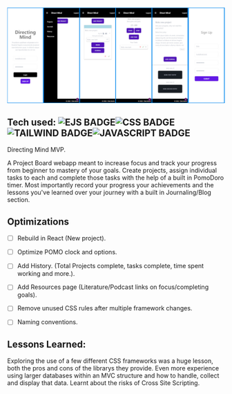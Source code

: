![Screenshot](https://github.com/christophermorin/assets/blob/470037e713d88ed9d76b0f0a8bc55334c4f2ae04/Dmind.jpg)


## Tech used: ![EJS BADGE](https://img.shields.io/static/v1?label=|&message=EJS&color=3c7f5d&style=plastic&logo=ejs)![CSS BADGE](https://img.shields.io/static/v1?label=|&message=CSS3&color=285f65&style=plastic&logo=css3)![TAILWIND BADGE](https://img.shields.io/static/v1?label=|&message=TAILWIND&color=285f65&style=plastic&logo=tailwind)![JAVASCRIPT BADGE](https://img.shields.io/static/v1?label=|&message=JAVASCRIPT&color=3c7f5d&style=plastic&logo=javascript)


Directing Mind MVP.

A Project Board webapp meant to increase focus and track your progress from beginner to mastery of your goals.
Create projects, assign individual tasks to each and complete those tasks with the help of a built in PomoDoro timer.
Most importantly record your progress your achievements and the lessons you've learned over your journey with a built in Journaling/Blog section.

## Optimizations
- [ ] Rebuild in React (New project).
- [ ] Optimize POMO clock and options.
- [ ] Add History. (Total Projects complete, tasks complete, time spent working and more.).
- [ ] Add Resources page (Literature/Podcast links on focus/completing goals).
- [ ] Remove unused CSS rules after multiple framework changes.
- [ ] Naming conventions.


## Lessons Learned:

Exploring the use of a few different CSS frameworks was a huge lesson, both the pros and cons of the librarys they provide. 
Even more experience using larger databases within an MVC structure and how to handle, collect and display that data. 
Learnt about the risks of Cross Site Scripting.

